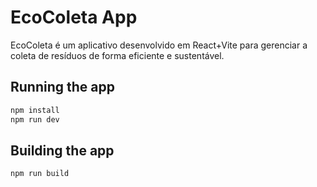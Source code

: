 # EcoColeta App

EcoColeta é um aplicativo desenvolvido em React+Vite para gerenciar a coleta de resíduos de forma eficiente e sustentável.

## Running the app

```bash
npm install
npm run dev
```
## Building the app

```bash
npm run build
```
